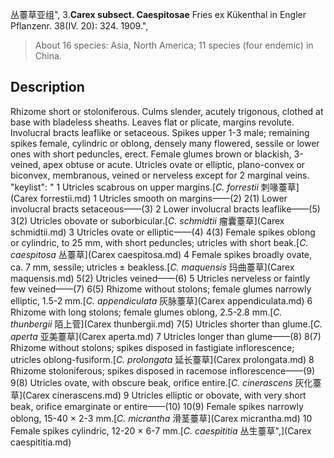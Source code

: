 丛薹草亚组",
3.**Carex subsect. Caespitosae** Fries ex Kükenthal in Engler Pflanzenr. 38(IV. 20): 324. 1909.",

> About 16 species: Asia, North America; 11 species (four endemic) in China.

## Description
Rhizome short or stoloniferous. Culms slender, acutely trigonous, clothed at base with bladeless sheaths. Leaves flat or plicate, margins revolute. Involucral bracts leaflike or setaceous. Spikes upper 1-3 male; remaining spikes female, cylindric or oblong, densely many flowered, sessile or lower ones with short peduncles, erect. Female glumes brown or blackish, 3-veined, apex obtuse or acute. Utricles ovate or elliptic, plano-convex or biconvex, membranous, veined or nerveless except for 2 marginal veins.
  "keylist": "
1 Utricles scabrous on upper margins.[*C. forrestii* 刺喙薹草](Carex forrestii.md)
1 Utricles smooth on margins——(2)
2(1) Lower involucral bracts setaceous——(3)
2 Lower involucral bracts leaflike——(5)
3(2) Utricles obovate or suborbicular.[*C. schmidtii* 瘤囊薹草](Carex schmidtii.md)
3 Utricles ovate or elliptic——(4)
4(3) Female spikes oblong or cylindric, to 25 mm, with short peduncles; utricles with short beak.[*C. caespitosa* 丛薹草](Carex caespitosa.md)
4 Female spikes broadly ovate, ca. 7 mm, sessile; utricles ± beakless.[*C. maquensis* 玛曲薹草](Carex maquensis.md)
5(2) Utricles veined——(6)
5 Utricles nerveless or faintly few veined——(7)
6(5) Rhizome without stolons; female glumes narrowly elliptic, 1.5-2 mm.[*C. appendiculata* 灰脉薹草](Carex appendiculata.md)
6 Rhizome with long stolons; female glumes oblong, 2.5-2.8 mm.[*C. thunbergii* 陌上菅](Carex thunbergii.md)
7(5) Utricles shorter than glume.[*C. aperta* 亚美薹草](Carex aperta.md)
7 Utricles longer than glume——(8)
8(7) Rhizome without stolons; spikes disposed in fastigiate inflorescence; utricles oblong-fusiform.[*C. prolongata* 延长薹草](Carex prolongata.md)
8 Rhizome stoloniferous; spikes disposed in racemose inflorescence——(9)
9(8) Utricles ovate, with obscure beak, orifice entire.[*C. cinerascens* 灰化薹草](Carex cinerascens.md)
9 Utricles elliptic or obovate, with very short beak, orifice emarginate or entire——(10)
10(9) Female spikes narrowly oblong, 15-40 × 2-3 mm.[*C. micrantha* 滑茎薹草](Carex micrantha.md)
10 Female spikes cylindric, 12-20 × 6-7 mm.[*C. caespititia* 丛生薹草",](Carex caespititia.md)
